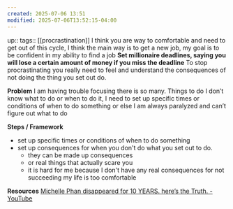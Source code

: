```yaml
---
created: 2025-07-06 13:51
modified: 2025-07-06T13:52:15-04:00
---
```

up::
tags::  [[procrastination]]
I think you are way to comfortable and need to get out of this cycle, I think the main way is to get a new job, my goal is to be confident in my ability to find a job
**Set millionaire deadlines, saying you will lose a certain amount of money if you miss the deadline** 
To stop procrastinating you really need to feel and understand the consequences of not doing the thing you set out do.

**Problem**
I am having trouble focusing there is so many. Things to do I don’t know what to do or when to do it,  I need to set up specific times or conditions of when to do something or else I am always paralyzed and can’t figure out what to do

**Steps  / Framework**
-  set up specific times or conditions of when to do something
- set up consequences for when you don't do what you set out to do.
	- they can be made up consequences
	- or real things that actually scare you
	- it is hard for me because I don't have any real consequences for not succeeding my life is too comfortable

**Resources**
[Michelle Phan disappeared for 10 YEARS. here’s the Truth. - YouTube](https://www.youtube.com/watch?v=KAcS6cl5Gbo&t=376s)